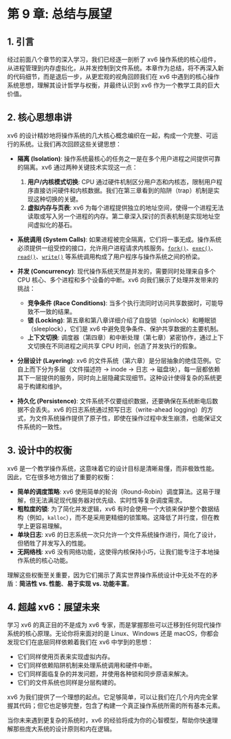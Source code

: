 # 第 9 章: 总结与展望

## 1. 引言

经过前面八个章节的深入学习，我们已经逐一剖析了 xv6 操作系统的核心组件，从进程管理到内存虚拟化，从并发控制到文件系统。本章作为总结，将不再深入新的代码细节，而是退后一步，从更宏观的视角回顾我们在 xv6 中遇到的核心操作系统思想，理解其设计哲学与权衡，并最终认识到 xv6 作为一个教学工具的巨大价值。

## 2. 核心思想串讲

xv6 的设计精妙地将操作系统的几大核心概念编织在一起，构成一个完整、可运行的系统。让我们再次回顾这些关键思想：

*   **隔离 (Isolation)**: 操作系统最核心的任务之一是在多个用户进程之间提供可靠的隔离。xv6 通过两种关键技术实现这一点：
    1.  **用户/内核模式切换**: CPU 通过硬件机制区分用户态和内核态，限制用户程序直接访问硬件和内核数据。我们在第三章看到的陷阱（trap）机制是实现这种切换的关键。
    2.  **虚拟内存与页表**: xv6 为每个进程提供独立的地址空间，使得一个进程无法读取或写入另一个进程的内存。第二章深入探讨的页表机制是实现地址空间虚拟化的基石。

*   **系统调用 (System Calls)**: 如果进程被完全隔离，它们将一事无成。操作系统必须提供一组受控的接口，允许用户进程请求内核服务。[`fork()`](source/xv6-riscv/user/forktest.c)、[`exec()`](source/xv6-riscv/kernel/exec.c)、[`read()`](source/xv6-riscv/kernel/sysfile.c)、[`write()`](source/xv6-riscv/kernel/sysfile.c) 等系统调用构成了用户程序与操作系统之间的桥梁。

*   **并发 (Concurrency)**: 现代操作系统天然是并发的，需要同时处理来自多个 CPU 核心、多个进程和多个设备的中断。xv6 向我们展示了处理并发带来的挑战：
    *   **竞争条件 (Race Conditions)**: 当多个执行流同时访问共享数据时，可能导致不一致的结果。
    *   **锁 (Locking)**: 第五章和第八章详细介绍了自旋锁（spinlock）和睡眠锁（sleeplock），它们是 xv6 中避免竞争条件、保护共享数据的主要机制。
    *   **上下文切换**: 调度器（第四章）和中断处理（第七章）紧密协作，通过上下文切换在不同进程之间共享 CPU 时间，创造了并发执行的假象。

*   **分层设计 (Layering)**: xv6 的文件系统（第六章）是分层抽象的绝佳范例。它自上而下分为多层（文件描述符 -> inode -> 日志 -> 磁盘块），每一层都依赖其下一层提供的服务，同时向上层隐藏实现细节。这种设计使得复杂的系统更易于构建和维护。

*   **持久化 (Persistence)**: 文件系统不仅要组织数据，还要确保在系统断电后数据不会丢失。xv6 的日志系统通过预写日志（write-ahead logging）的方式，为文件系统操作提供了原子性，即使在操作过程中发生崩溃，也能保证文件系统的一致性。

## 3. 设计中的权衡

xv6 是一个教学操作系统，这意味着它的设计目标是清晰易懂，而非极致性能。因此，它在很多地方做出了重要的权衡：

*   **简单的调度策略**: xv6 使用简单的轮询（Round-Robin）调度算法。这易于理解，但无法满足现代服务器对优先级、实时性等复杂调度需求。
*   **粗粒度的锁**: 为了简化并发逻辑，xv6 有时会使用一个大锁来保护整个数据结构（例如，`kalloc`），而不是采用更精细的锁策略。这降低了并行度，但在教学上更容易理解。
*   **单块日志**: xv6 的日志系统一次只允许一个文件系统操作进行，简化了设计，但牺牲了并发写入的性能。
*   **无网络栈**: xv6 没有网络功能，这使得内核保持小巧，让我们能专注于本地操作系统的核心功能。

理解这些权衡至关重要，因为它们揭示了真实世界操作系统设计中无处不在的矛盾：**简洁性 vs. 性能**、**易于实现 vs. 功能丰富**。

## 4. 超越 xv6：展望未来

学习 xv6 的真正目的不是成为 xv6 专家，而是掌握那些可以迁移到任何现代操作系统的核心原理。无论你将来面对的是 Linux、Windows 还是 macOS，你都会发现它们在底层同样依赖着我们在 xv6 中学到的思想：

*   它们同样使用页表来实现虚拟内存。
*   它们同样依赖陷阱机制来处理系统调用和硬件中断。
*   它们同样面临复杂的并发问题，并使用各种锁和同步原语来解决。
*   它们的文件系统也同样是分层构建的。

xv6 为我们提供了一个理想的起点。它足够简单，可以让我们在几个月内完全掌握其代码；但它也足够完整，包含了构建一个真正操作系统所需的所有基本元素。

当你未来遇到更复杂的系统时，xv6 的经验将成为你的心智模型，帮助你快速理解那些庞大系统的设计原则和内在逻辑。
